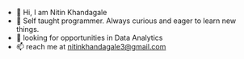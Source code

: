 - 👋 Hi, I am Nitin Khandagale
- 👀 Self taught programmer. Always curious and eager to learn new things.
- 🌱 looking for opportunities in Data Analytics 
- 📫 reach me at nitinkhandagale3@gmail.com
